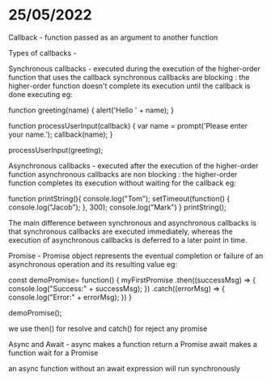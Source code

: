 # 25/05/2022

Callback - 
function passed as an argument to another function

Types of callbacks - 

Synchronous callbacks -
executed during the execution of the higher-order function that uses the callback
synchronous callbacks are blocking   :   the higher-order function doesn't complete its execution until the callback is done executing
eg: 

function greeting(name) {
  alert('Hello ' + name);
}

function processUserInput(callback) {
  var name = prompt('Please enter your name.');
  callback(name);
}

processUserInput(greeting);


Asynchronous callbacks -
executed after the execution of the higher-order function
asynchronous callbacks are non blocking  :  the higher-order function completes its execution without waiting for the callback
eg:

function printString(){
   console.log("Tom"); 
   setTimeout(function()  { console.log("Jacob"); }, 300); 
  console.log("Mark")
}
printString();

The main difference between synchronous and asynchronous callbacks is that synchronous callbacks are executed immediately, whereas the execution of asynchronous callbacks is deferred to a later point in time.


Promise - 
Promise object represents the eventual completion or failure of an asynchronous operation and its resulting value
eg:

const demoPromise= function() {
  myFirstPromise
  .then((successMsg) => {
      console.log("Success:" + successMsg);
  })
  .catch((errorMsg) => { 
      console.log("Error:" + errorMsg);
  })
}

demoPromise();

we use then() for resolve and catch() for reject any promise



Async and Await -
async makes a function return a Promise
await makes a function wait for a Promise

an async function without an await expression will run synchronously
